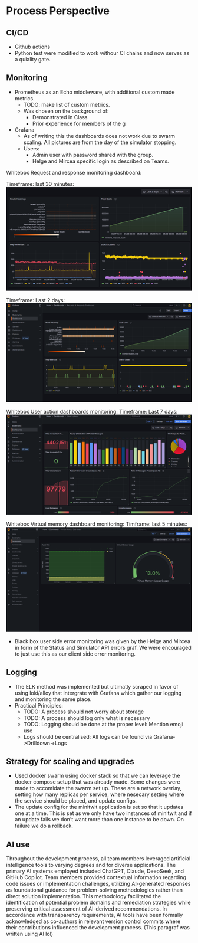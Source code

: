 # Process Perspective

## CI/CD
- Github actions
- Python test were modified to work withour CI chains and now serves as a quiality gate. <!-- This is from a task description:  https://github.com/itu-devops/lecture_notes/blob/master/sessions/session_07/README_TASKS.md -->

## Monitoring 
<!-- Monitoring choice arguments is not a requirement (I checked), but added anyway since we had it.  -->
- Prometheus as an Echo middleware, with additional custom made metrics.
    - TODO: make list of custom metrics.
    - Was chosen on the background of:
        - Demonstrated in Class
        - Prior experience for members of the g
- Grafana
    - As of writing this the dashboards does not work due to swarm scaling. All pictures are from the day of the simulator stopping. 
    - Users:
        - Admin user with password shared with the group.
        - Helge and Mircea specific login as described on Teams.

Whitebox Request and response monitoring dashboard:

Timeframe: last 30 minutes:
![Request and response dashboard last 30 minutes](/report/images/monitoring-response-request-t2d.png)

Timeframe: Last 2 days:
![Request and response dashboardLast 2 days](/report/images/monitoring-response-request-t30.png)

Whitebox User action dashboards monitoring:
Timeframe: Last 7 days:
![User action dashboards Last 7 days](/report/images/monitoring-user-actions-t7d.png)

Whitebox Virtual memory dashboard monitoring:
Timframe: last 5 minutes:
![Virtual Memory dashbord Last 5 minutes](/report/images/monitoring-VM-usage-t5.png)

- Black box user side error monitoring was given by the Helge and Mircea in form of the Status and Simulator API errors graf. We were encouraged to just use this as our client side error monitoring. <!-- Helge said this in a lecture  -->

## Logging
- The ELK method was implemented but ultimatly scraped in favor of using loki/alloy that intergrate with Grafana which gather our logging and monitoring the same place. 
- Practical Principles:
    - TODO: A process should not worry about storage
    - TODO: A process should log only what is necessary
    - TODO: Logging should be done at the proper level: Mention emoji use
    - Logs should be centralised: All logs can be found via Grafana->Drilldown->Logs

## Strategy for scaling and upgrades
- Used docker swarm using docker stack so that we can leverage the docker compose setup that was already made. Some changes were made to accomidate the swarm set up. These are a network overlay, setting how many replicas per service, where nesecary setting where the service should be placed, and update configs.
- The update config for the minitwit application is set so that it updates one at a time. This is set as we only have two instances of minitwit and if an update fails we don't want more than one instance to be down. On failure we do a rollback. 

## AI use
Throughout the development process, all team members leveraged artificial intelligence tools to varying degrees and for diverse applications. The primary AI systems employed included ChatGPT, Claude, DeepSeek, and GitHub Copilot. Team members provided contextual information regarding code issues or implementation challenges, utilizing AI-generated responses as foundational guidance for problem-solving methodologies rather than direct solution implementation. This methodology facilitated the identification of potential problem domains and remediation strategies while preserving critical assessment of AI-derived recommendations. In accordance with transparency requirements, AI tools have been formally acknowledged as co-authors in relevant version control commits where their contributions influenced the development process.  (This paragraf was written using AI lol)